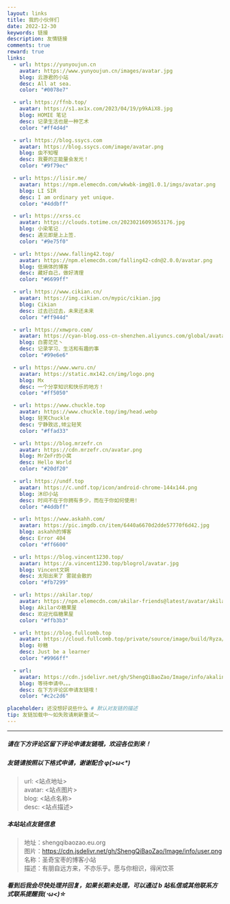 ```yaml
---
layout: links
title: 我的小伙伴们
date: 2022-12-30
keywords: 链接
description: 友情链接
comments: true
reward: true
links:
  - url: https://yunyoujun.cn
    avatar: https://www.yunyoujun.cn/images/avatar.jpg
    blog: 云游君的小站
    desc: All at sea.
    color: "#0078e7"

  - url: https://ffnb.top/
    avatar: https://s1.ax1x.com/2023/04/19/p9kAiX8.jpg
    blog: HOMIE 笔记
    desc: 记录生活也是一种艺术
    color: "#ff4d4d"

  - url: https://blog.ssycs.com
    avatar: https://blog.ssycs.com/image/avatar.png
    blog: 虫不知喔
    desc: 我要的正能量会发光！
    color: "#9f79ec"

  - url: https://lisir.me/
    avatar: https://npm.elemecdn.com/wkwbk-img@1.0.1/imgs/avatar.png
    blog: LI SIR
    desc: I am ordinary yet unique.
    color: "#4ddbff"

  - url: https://xrss.cc
    avatar: https://clouds.totime.cn/20230216093653176.jpg
    blog: 小染笔记
    desc: 遇见即是上上签.
    color: "#9e75f0"

  - url: https://www.falling42.top/
    avatar: https://npm.elemecdn.com/falling42-cdn@2.0.0/avatar.png
    blog: 低熵体的博客
    desc: 藏好自己，做好清理
    color: "#6699ff"

  - url: https://www.cikian.cn/
    avatar: https://img.cikian.cn/mypic/cikian.jpg
    blog: Cikian
    desc: 过去已过去，未来还未来
    color: "#ff944d"

  - url: https://xmwpro.com/
    avatar: https://cyan-blog.oss-cn-shenzhen.aliyuncs.com/global/avatar.jpg
    blog: 白雾茫茫丶
    desc: 记录学习、生活和有趣的事
    color: "#99e6e6"

  - url: https://www.wwru.cn/
    avatar: https://static.mx142.cn/img/logo.png
    blog: Mx
    desc: 一个分享知识和快乐的地方！
    color: "#ff5050"

  - url: https://www.chuckle.top
    avatar: https://www.chuckle.top/img/head.webp
    blog: 轻笑Chuckle
    desc: 宁静致远,倾尘轻笑
    color: "#ffad33"

  - url: https://blog.mrzefr.cn
    avatar: https://cdn.mrzefr.cn/avatar.png
    blog: MrZeFr的小窝
    desc: Hello World
    color: "#20df20"

  - url: https://undf.top
    avatar: https://c.undf.top/icon/android-chrome-144x144.png
    blog: 沐印小站
    desc: 时间不在于你拥有多少，而在于你如何使用!
    color: "#4ddbff"

  - url: https://www.askahh.com/
    avatar: https://pic.imgdb.cn/item/6440a6670d2dde57770f6d42.jpg
    blog: askahh的博客
    desc: Error 404
    color: "#ff6600"

  - url: https://blog.vincent1230.top/
    avatar: https://a.vincent1230.top/blogrol/avatar.jpg
    blog: Vincent文朔
    desc: 太阳出来了 雾就会散的
    color: "#fb7299"

  - url: https://akilar.top/
    avatar: https://npm.elemecdn.com/akilar-friends@latest/avatar/akilar.top.jpg
    blog: Akilarの糖果屋
    desc: 欢迎光临糖果屋
    color: "#ffb3b3"

  - url: https://blog.fullcomb.top
    avatar: https://cloud.fullcomb.top/private/source/image/build/Ryza/avatar.png
    blog: 砂糖
    desc: Just be a learner
    color: "#9966ff"

  - url:
    avatar: https://cdn.jsdelivr.net/gh/ShengQiBaoZao/Image/info/akalin.jpg
    blog: 等待申请中。。。
    desc: 在下方评论区申请友链哦！
    color: "#c2c2d6"

placeholder: 还没想好说些什么 # 默认对友链的描述
tip: 友链加载中～如失败请刷新重试～
---
```


---

##### **请在下方评论区留下评论申请友链哦，欢迎各位到来！**

##### **友链请按照以下格式申请，谢谢配合 φ(>ω<\*)**

> url: <站点地址>  
> avatar: <站点图片>  
> blog: <站点名称>  
> desc: <站点描述>

##### **本站站点友链信息**

> 地址：shengqibaozao.eu.org  
> 图片：https://cdn.jsdelivr.net/gh/ShengQiBaoZao/Image/info/user.png  
> 名称：圣奇宝枣的博客小站  
> 描述：有朋自远方来，不亦乐乎。愿与你相识，得闲饮茶

##### **看到后我会尽快处理并回复，如果长期未处理，可以通过 b 站私信或其他联系方式联系提醒我(･ω<)☆**
